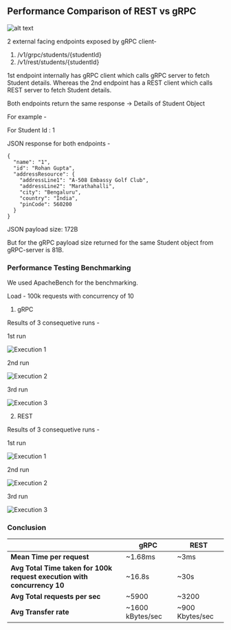 ## Performance Comparison of REST vs gRPC

![alt text](Architecture.png "Architecture")

2 external facing endpoints exposed by gRPC client-

1. /v1/grpc/students/{studentId}
2. /v1/rest/students/{studentId}

1st endpoint internally has gRPC client which calls gRPC server to fetch Student details. Whereas the 2nd endpoint has a REST client which calls REST server to fetch Student details.

Both endpoints return the same response -> Details of Student Object

For example -

For Student Id : 1

JSON response for both endpoints -

```
{
  "name": "1",
  "id": "Rohan Gupta",
  "addressResource": {
    "addressLine1": "A-508 Embassy Golf Club",
    "addressLine2": "Marathahalli",
    "city": "Bengaluru",
    "country": "India",
    "pinCode": 560200
  }
}
```

JSON payload size: 172B

But for the gRPC payload size returned for the same Student object from gRPC-server is 81B.

### Performance Testing Benchmarking

We used ApacheBench for the benchmarking.

Load - 100k requests with concurrency of 10

1. gRPC

Results of 3 consequetive runs -

1st run

![Execution 1](gRPC-Benchmark-Execution1.png "Execution 1")

2nd run

![Execution 2](gRPC-Benchmark-Execution2.png "Execution 2")

3rd run

![Execution 3](gRPC-Benchmark-Execution3.png "Execution 3")

2. REST

Results of 3 consequetive runs -

1st run

![Execution 1](REST-Benchmark-Execution1.png "Execution 1")

2nd run

![Execution 2](REST-Benchmark-Execution2.png "Execution 1")

3rd run

![Execution 3](REST-Benchmark-Execution3.png "Execution 1")

### Conclusion


|                                                                         | **gRPC**         | **REST**        |
| ------------------------------------------------------------------------- | ------------------ | ----------------- |
| **Mean Time per request**                                               | ~1.68ms          | ~3ms            |
| **Avg Total Time taken for 100k request execution with concurrency 10** | ~16.8s           | ~30s            |
| **Avg Total requests per sec**                                          | ~5900            | ~3200           |
| **Avg Transfer rate**                                                   | ~1600 kBytes/sec | ~900 Kbytes/sec |
